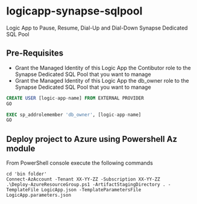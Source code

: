 # logicapp-synapse-sqlpool
Logic App to Pause, Resume, Dial-Up and Dial-Down Synapse Dedicated SQL Pool

## Pre-Requisites
 - Grant the Managed Identity of this Logic App the Contibutor role to the Synapse Dedicated SQL Pool that you want to manage
 - Grant the Managed Identity of this Logic App the db_owner role to the Synapse Dedicated SQL Pool that you want to manage
```sql
CREATE USER [logic-app-name] FROM EXTERNAL PROVIDER
GO

EXEC sp_addrolemember 'db_owner', [logic-app-name]
GO
```
## Deploy project to Azure using Powershell Az module
From PowerShell console execute the following commands
```console
cd 'bin folder'
Connect-AzAccount -Tenant XX-YY-ZZ -Subscription XX-YY-ZZ
.\Deploy-AzureResourceGroup.ps1 -ArtifactStagingDirectory . -TemplateFile LogicApp.json -TemplateParametersFile LogicApp.parameters.json
```
